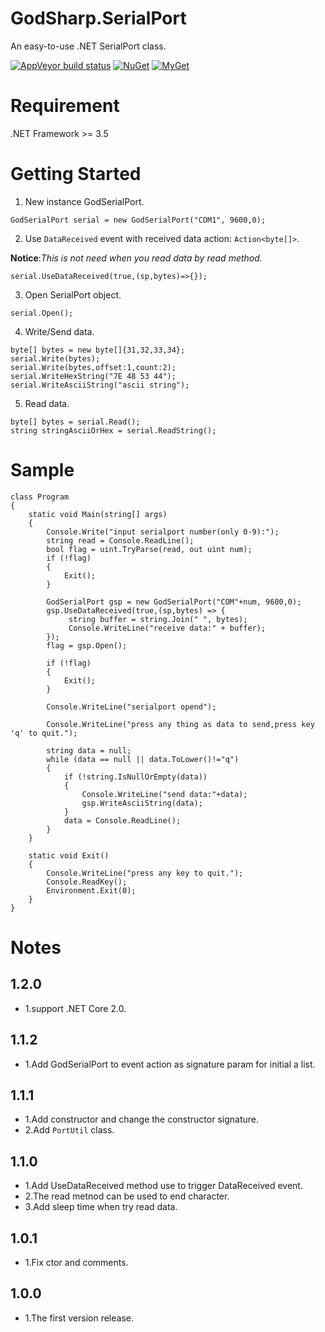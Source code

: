 # GodSharp.SerialPort
An easy-to-use .NET SerialPort class.

[![AppVeyor build status](https://img.shields.io/appveyor/ci/seayxu/godsharp-serialport.svg?label=appveyor&style=flat-square)](https://ci.appveyor.com/project/seayxu/godsharp-serialport/) [![NuGet](https://img.shields.io/nuget/v/GodSharp.SerialPort.svg?label=nuget&style=flat-square)](https://www.nuget.org/packages/GodSharp.SerialPort/) [![MyGet](https://img.shields.io/myget/seay/v/GodSharp.SerialPort.svg?label=myget&style=flat-square)](https://www.myget.org/Package/Details/godsharp?packageType=nuget&packageId=GodSharp.SerialPort)


# Requirement
.NET Framework >= 3.5

# Getting Started

1. New instance GodSerialPort.

```
GodSerialPort serial = new GodSerialPort("COM1", 9600,0);
```

2. Use `DataReceived` event with received data action: `Action<byte[]>`.

**Notice**:*This is not need when you read data by read method.*
```
serial.UseDataReceived(true,(sp,bytes)=>{});
```

3. Open SerialPort object.

```
serial.Open();
```

4. Write/Send data.

```
byte[] bytes = new byte[]{31,32,33,34};
serial.Write(bytes);
serial.Write(bytes,offset:1,count:2);
serial.WriteHexString("7E 48 53 44");
serial.WriteAsciiString("ascii string");
```

5. Read data.
```
byte[] bytes = serial.Read();
string stringAsciiOrHex = serial.ReadString();
```

# Sample

```
class Program
{
    static void Main(string[] args)
    {
        Console.Write("input serialport number(only 0-9):");
        string read = Console.ReadLine();
        bool flag = uint.TryParse(read, out uint num);
        if (!flag)
        {
            Exit();
        }

        GodSerialPort gsp = new GodSerialPort("COM"+num, 9600,0);
        gsp.UseDataReceived(true,(sp,bytes) => {
             string buffer = string.Join(" ", bytes);
             Console.WriteLine("receive data:" + buffer);
        });
        flag = gsp.Open();

        if (!flag)
        {
            Exit();
        }

        Console.WriteLine("serialport opend");

        Console.WriteLine("press any thing as data to send,press key 'q' to quit.");

        string data = null;
        while (data == null || data.ToLower()!="q")
        {
            if (!string.IsNullOrEmpty(data))
            {
                Console.WriteLine("send data:"+data);
                gsp.WriteAsciiString(data);
            }
            data = Console.ReadLine();
        }
    }

    static void Exit()
    {
        Console.WriteLine("press any key to quit.");
        Console.ReadKey();
        Environment.Exit(0);
    }
}
```

# Notes

## 1.2.0
- 1.support .NET Core 2.0.

## 1.1.2
- 1.Add GodSerialPort to event action as signature param for initial a list.

## 1.1.1
- 1.Add constructor and change the constructor signature.
- 2.Add `PortUtil` class.
      
## 1.1.0
- 1.Add UseDataReceived method use to trigger DataReceived event.
- 2.The read metnod can be used to end character.
- 3.Add sleep time when try read data.

## 1.0.1
- 1.Fix ctor and comments.

## 1.0.0
- 1.The first version release.